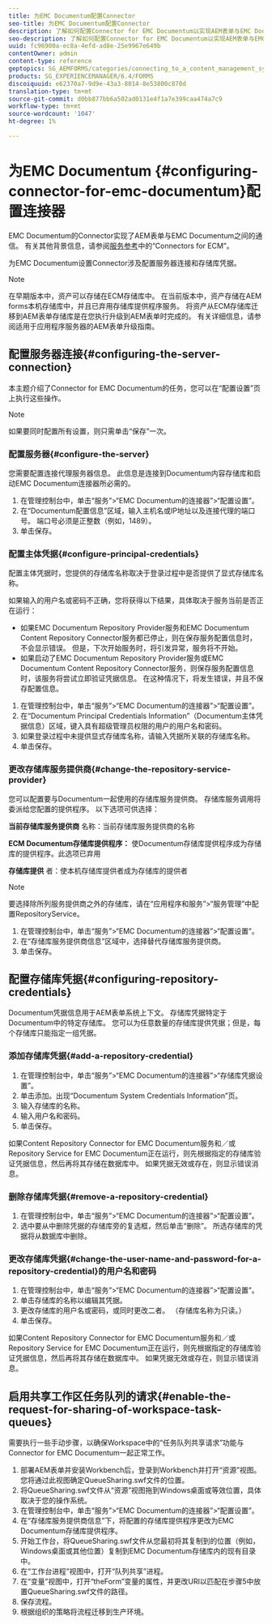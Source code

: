```yaml
---
title: 为EMC Documentum配置Connector
seo-title: 为EMC Documentum配置Connector
description: 了解如何配置Connector for EMC Documentum以实现AEM表单与EMC Documentum之间的通信。
seo-description: 了解如何配置Connector for EMC Documentum以实现AEM表单与EMC Documentum之间的通信。
uuid: fc96900a-ec8a-4efd-ad8e-25e9967e649b
contentOwner: admin
content-type: reference
geptopics: SG_AEMFORMS/categories/connecting_to_a_content_management_system
products: SG_EXPERIENCEMANAGER/6.4/FORMS
discoiquuid: e62370a7-9d9e-43a3-8014-8e53800c870d
translation-type: tm+mt
source-git-commit: d0bb877bb6a502ad0131e4f1a7e399caa474a7c9
workflow-type: tm+mt
source-wordcount: '1047'
ht-degree: 1%

---
```



# 为EMC Documentum {#configuring-connector-for-emc-documentum}配置连接器

EMC Documentum的Connector实现了AEM表单与EMC Documentum之间的通信。 有关其他背景信息，请参阅[服务参考](https://www.adobe.com/go/learn_aemforms_services_63)中的“Connectors for ECM”。

为EMC Documentum设置Connector涉及配置服务器连接和存储库凭据。

>[!NOTE]
>
>在早期版本中，资产可以存储在ECM存储库中。 在当前版本中，资产存储在AEM forms本机存储库中，并且已弃用存储库提供程序服务。 将资产从ECM存储库迁移到AEM表单存储库是在您执行升级到AEM表单时完成的。 有关详细信息，请参阅适用于应用程序服务器的AEM表单升级指南。

## 配置服务器连接{#configuring-the-server-connection}

本主题介绍了Connector for EMC Documentum的任务，您可以在“配置设置”页上执行这些操作。

>[!NOTE]
>
>如果要同时配置所有设置，则只需单击“保存”一次。

### 配置服务器{#configure-the-server}

您需要配置连接代理服务器信息。 此信息是连接到Documentum内容存储库和启动EMC Documentum连接器所必需的。

1. 在管理控制台中，单击“服务”>“EMC Documentum的连接器”>“配置设置”。
1. 在“Documentum配置信息”区域，输入主机名或IP地址以及连接代理的端口号。 端口号必须是正整数（例如，1489）。
1. 单击保存。

### 配置主体凭据{#configure-principal-credentials}

配置主体凭据时，您提供的存储库名称取决于登录过程中是否提供了显式存储库名称。

如果输入的用户名或密码不正确，您将获得以下结果，具体取决于服务当前是否正在运行：

* 如果EMC Documentum Repository Provider服务和EMC Documentum Content Repository Connector服务都已停止，则在保存服务配置信息时，不会显示错误。 但是，下次开始服务时，将引发异常，服务将不开始。
* 如果启动了EMC Documentum Repository Provider服务或EMC Documentum Content Repository Connector服务，则保存服务配置信息时，该服务将尝试立即验证凭据信息。 在这种情况下，将发生错误，并且不保存配置信息。

1. 在管理控制台中，单击“服务”>“EMC Documentum的连接器”>“配置设置”。
1. 在“Documentum Principal Credentials Information”（Documentum主体凭据信息）区域，键入具有超级管理员权限的用户的用户名和密码。
1. 如果登录过程中未提供显式存储库名称，请输入凭据所关联的存储库名称。
1. 单击保存。

### 更改存储库服务提供商{#change-the-repository-service-provider}

您可以配置要与Documentum一起使用的存储库服务提供商。 存储库服务调用将委派给您配置的提供程序。 以下选项可供选择：

**当前存储库服务提供商** 名称：当前存储库服务提供商的名称

**ECM Documentum存储库提供程序：** 使Documentum存储库提供程序成为存储库的提供程序。此选项已弃用

**存储库提供** 者：使本机存储库提供者成为存储库的提供者

>[!NOTE]
>
>要选择除所列服务提供商之外的存储库，请在“应用程序和服务”>“服务管理”中配置RepositoryService。<!-- Fix broken link (See Managing Services) -->

1. 在管理控制台中，单击“服务”>“EMC Documentum的连接器”>“配置设置”。
1. 在“存储库服务提供商信息”区域中，选择替代存储库服务提供商。
1. 单击保存。

## 配置存储库凭据{#configuring-repository-credentials}

Documentum凭据信息用于AEM表单系统上下文。 存储库凭据特定于Documentum中的特定存储库。 您可以为任意数量的存储库提供凭据；但是，每个存储库只能指定一组凭据。

### 添加存储库凭据{#add-a-repository-credential}

1. 在管理控制台中，单击“服务”>“EMC Documentum的连接器”>“存储库凭据设置”。
1. 单击添加。出现“Documentum System Credentials Information”页。
1. 输入存储库的名称。
1. 输入用户名和密码。
1. 单击保存。

如果Content Repository Connector for EMC Documentum服务和／或Repository Service for EMC Documentum正在运行，则先根据指定的存储库验证凭据信息，然后再将其存储在数据库中。 如果凭据无效或存在，则显示错误消息。

### 删除存储库凭据{#remove-a-repository-credential}

1. 在管理控制台中，单击“服务”>“EMC Documentum的连接器”>“配置设置”。
1. 选中要从中删除凭据的存储库旁的复选框，然后单击“删除”。 所选存储库的凭据将从数据库中删除。

### 更改存储库凭据{#change-the-user-name-and-password-for-a-repository-credential}的用户名和密码

1. 在管理控制台中，单击“服务”>“EMC Documentum的连接器”>“配置设置”。
1. 单击存储库的名称以编辑其凭据。
1. 更改存储库的用户名或密码，或同时更改二者。 （存储库名称为只读。）
1. 单击保存。

如果Content Repository Connector for EMC Documentum服务和／或Repository Service for EMC Documentum正在运行，则先根据指定的存储库验证凭据信息，然后再将其存储在数据库中。 如果凭据无效或存在，则显示错误消息。

## 启用共享工作区任务队列的请求{#enable-the-request-for-sharing-of-workspace-task-queues}

需要执行一些手动步骤，以确保Workspace中的“任务队列共享请求”功能与Connector for EMC Documentum一起正常工作。

1. 部署AEM表单并安装Workbench后，登录到Workbench并打开“资源”视图。 您将通过此视图确定QueueSharing.swf文件的位置。
1. 将QueueSharing.swf文件从“资源”视图拖到Windows桌面或等效位置，具体取决于您的操作系统。
1. 在管理控制台中，单击“服务”>“EMC Documentum的连接器”>“配置设置”。
1. 在“存储库服务提供商信息”下，将配置的存储库提供程序更改为EMC Documentum存储库提供程序。
1. 开始工作台，将QueueSharing.swf文件从您最初将其复制到的位置（例如，Windows桌面或其他位置）复制到EMC Documentum存储库内的现有目录中。
1. 在“工作台进程”视图中，打开“队列共享”进程。
1. 在“变量”视图中，打开“theForm”变量的属性，并更改URI以匹配在步骤5中放置QueueSharing.swf文件的路径。
1. 保存流程。
1. 根据组织的策略将流程迁移到生产环境。

